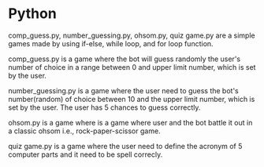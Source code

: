 # Python
comp_guess.py, number_guessing.py, ohsom.py, quiz game.py are a simple games made by using if-else, while loop, and for loop function.

comp_guess.py is a game where the bot will guess randomly the user's number of choice in a range between 0 and upper limit number, which is set by the user.

number_guessing.py is a game where the user need to guess the bot's number(random) of choice between 10 and the upper limit number, which is set by the user. The user has 5 chances to guess correctly.

ohsom.py is a game where is a game where user and the bot battle it out in a classic ohsom i.e., rock-paper-scissor game.

quiz game.py is a game where the user need to define the acronym of 5 computer parts and it need to be spell correcly.
